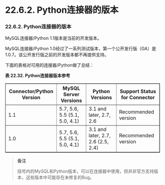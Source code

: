 # 22.6.2. Python连接器的版本

### 22.6.2. Python连接器的版本

MySQL连接器/Python 1.1版本是当前的开发版本。

MySQL连接器/Python 1.0经过了一系列测试版本，第一个公开发行版（GA）是1.0.7。该公开发行版之前的开发版本都不再提供支持。

下面的表格对可用的连接器/Python做了总结：


<b>表 22.32. Python连接器版本参考</b>
<table summary=" For each Connector/Python version, this table lists the
      corresponding MySQL Server versions that it works with, the
      corresponding Python versions that it works with, and whether it
      is prerelease, recommended (supported), or obsolete. MySQL server
      and Python versions within parentheses are known to work with
      Connector/Python, but are not officially supported. Bugs might not
get fixed for those versions. " border="1">
<colgroup><col><col><col><col></colgroup>
<thead>
<tr>
<th scope="col">Connector/Python Version</th>
<th scope="col">MySQL Server Versions</th>
<th scope="col">Python Versions</th>
<th scope="col">Support Status for Connector</th></tr>
</thead>
<tbody>
<tr>
<td scope="row">1.1</td>
<td>5.7, 5.6, 5.5 (5.1, 5.0, 4.1)</td>
<td>3.1 and later, 2.7, 2.6</td>
<td>Recommended version</td>
</tr>
<tr>
<td scope="row">1.0</td>
<td>5.7, 5.6, 5.5 (5.1, 5.0, 4.1)</td>
<td>3.1 and later, 2.7, 2.6 (2.5, 2.4)</td>
<td>Recommended version</td>
</tr>
</tbody>
</table>

>**备注**
>
>括号内的MySQL和Python版本，可以在连接器中使用，但并非官方支持版本，这些版本中可能存在未修复的Bug。
>

